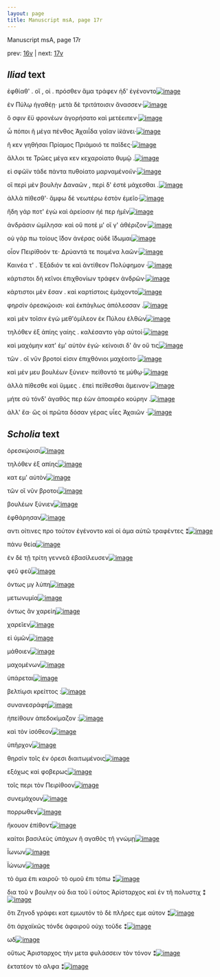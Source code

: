 ```yaml
---
layout: page
title: Manuscript msA, page 17r
---
```


Manuscript msA, page 17r

prev:  [16v](../16v) | next:  [17v](../17v)

## *Iliad* text

ἐφθίαθ' . οἵ , οἱ . πρόσθεν ἅμα τράφεν ἠδ' ἐγένοντο[![image](http://www.homermultitext.org/iipsrv?OBJ=IIP,1.0&FIF=/project/homer/pyramidal/deepzoom/hmt/vaimg/2017a/VA017RN_0018.tif&RGN=0.181,0.1946,0.358,0.0285&WID=1000&CVT=JPEG)](http://www.homermultitext.org/ict2/?urn=urn:cite2:hmt:vaimg.2017a:VA017RN_0018@0.181,0.1946,0.358,0.0285)

ἐν Πύλῳ ἠγαθέῃ· 					μετὰ δὲ τριτάτοισιν ἄνασσεν·[![image](http://www.homermultitext.org/iipsrv?OBJ=IIP,1.0&FIF=/project/homer/pyramidal/deepzoom/hmt/vaimg/2017a/VA017RN_0018.tif&RGN=0.177,0.2134,0.375,0.0285&WID=1000&CVT=JPEG)](http://www.homermultitext.org/ict2/?urn=urn:cite2:hmt:vaimg.2017a:VA017RN_0018@0.177,0.2134,0.375,0.0285)

ὅ σφιν ἔϋ φρονέων ἀγορήσατο καὶ μετέειπεν·[![image](http://www.homermultitext.org/iipsrv?OBJ=IIP,1.0&FIF=/project/homer/pyramidal/deepzoom/hmt/vaimg/2017a/VA017RN_0018.tif&RGN=0.177,0.2329,0.338,0.0285&WID=1000&CVT=JPEG)](http://www.homermultitext.org/ict2/?urn=urn:cite2:hmt:vaimg.2017a:VA017RN_0018@0.177,0.2329,0.338,0.0285)

ὦ πόποι ῆ μέγα πένθος Ἀχαιΐδα γαῖαν ἱ̈κάνει·[![image](http://www.homermultitext.org/iipsrv?OBJ=IIP,1.0&FIF=/project/homer/pyramidal/deepzoom/hmt/vaimg/2017a/VA017RN_0018.tif&RGN=0.17,0.2502,0.359,0.0285&WID=1000&CVT=JPEG)](http://www.homermultitext.org/ict2/?urn=urn:cite2:hmt:vaimg.2017a:VA017RN_0018@0.17,0.2502,0.359,0.0285)

ῆ κεν γηθήσαι Πρίαμος 					 Πριάμοιό τε παῖδες·[![image](http://www.homermultitext.org/iipsrv?OBJ=IIP,1.0&FIF=/project/homer/pyramidal/deepzoom/hmt/vaimg/2017a/VA017RN_0018.tif&RGN=0.178,0.269,0.335,0.0285&WID=1000&CVT=JPEG)](http://www.homermultitext.org/ict2/?urn=urn:cite2:hmt:vaimg.2017a:VA017RN_0018@0.178,0.269,0.335,0.0285)

ἄλλοι τε Τρῶες μέγα 					κεν κεχαροίατο θυμῷ .[![image](http://www.homermultitext.org/iipsrv?OBJ=IIP,1.0&FIF=/project/homer/pyramidal/deepzoom/hmt/vaimg/2017a/VA017RN_0018.tif&RGN=0.175,0.2885,0.335,0.0285&WID=1000&CVT=JPEG)](http://www.homermultitext.org/ict2/?urn=urn:cite2:hmt:vaimg.2017a:VA017RN_0018@0.175,0.2885,0.335,0.0285)

εἰ σφῶϊν τάδε πάντα πυθοίατο μαρναμένοιϊν·[![image](http://www.homermultitext.org/iipsrv?OBJ=IIP,1.0&FIF=/project/homer/pyramidal/deepzoom/hmt/vaimg/2017a/VA017RN_0018.tif&RGN=0.175,0.3088,0.36,0.0285&WID=1000&CVT=JPEG)](http://www.homermultitext.org/ict2/?urn=urn:cite2:hmt:vaimg.2017a:VA017RN_0018@0.175,0.3088,0.36,0.0285)

οἳ περὶ μὲν βουλὴν 					 Δαναῶν , περὶ δ' ἐστὲ 					μάχεσθαι .[![image](http://www.homermultitext.org/iipsrv?OBJ=IIP,1.0&FIF=/project/homer/pyramidal/deepzoom/hmt/vaimg/2017a/VA017RN_0018.tif&RGN=0.174,0.3298,0.363,0.0285&WID=1000&CVT=JPEG)](http://www.homermultitext.org/ict2/?urn=urn:cite2:hmt:vaimg.2017a:VA017RN_0018@0.174,0.3298,0.363,0.0285)

ἀλλὰ πίθεσθ'· ἄμφω δὲ νεωτέρω ἐστὸν ἐμεῖο·[![image](http://www.homermultitext.org/iipsrv?OBJ=IIP,1.0&FIF=/project/homer/pyramidal/deepzoom/hmt/vaimg/2017a/VA017RN_0018.tif&RGN=0.174,0.3479,0.34,0.0285&WID=1000&CVT=JPEG)](http://www.homermultitext.org/ict2/?urn=urn:cite2:hmt:vaimg.2017a:VA017RN_0018@0.174,0.3479,0.34,0.0285)

ἤδη γάρ ποτ' ἐγὼ καὶ ἀρείοσιν ἠέ περ ἡμῖν[![image](http://www.homermultitext.org/iipsrv?OBJ=IIP,1.0&FIF=/project/homer/pyramidal/deepzoom/hmt/vaimg/2017a/VA017RN_0018.tif&RGN=0.175,0.3659,0.321,0.0293&WID=1000&CVT=JPEG)](http://www.homermultitext.org/ict2/?urn=urn:cite2:hmt:vaimg.2017a:VA017RN_0018@0.175,0.3659,0.321,0.0293)

ἀνδράσιν ὡμίλησα· καὶ οὔ ποτέ μ' οἵ γ' ἀθέριζον·[![image](http://www.homermultitext.org/iipsrv?OBJ=IIP,1.0&FIF=/project/homer/pyramidal/deepzoom/hmt/vaimg/2017a/VA017RN_0018.tif&RGN=0.177,0.3869,0.363,0.0293&WID=1000&CVT=JPEG)](http://www.homermultitext.org/ict2/?urn=urn:cite2:hmt:vaimg.2017a:VA017RN_0018@0.177,0.3869,0.363,0.0293)

οὐ γάρ πω τοίους ἴ̈δον ἀνέρας οὐδὲ ἴ̈δωμαι[![image](http://www.homermultitext.org/iipsrv?OBJ=IIP,1.0&FIF=/project/homer/pyramidal/deepzoom/hmt/vaimg/2017a/VA017RN_0018.tif&RGN=0.175,0.4072,0.337,0.0255&WID=1000&CVT=JPEG)](http://www.homermultitext.org/ict2/?urn=urn:cite2:hmt:vaimg.2017a:VA017RN_0018@0.175,0.4072,0.337,0.0255)

οἷον Πειρίθοόν τε· 						 Δρύαντά τε ποιμένα λαῶν·[![image](http://www.homermultitext.org/iipsrv?OBJ=IIP,1.0&FIF=/project/homer/pyramidal/deepzoom/hmt/vaimg/2017a/VA017RN_0018.tif&RGN=0.176,0.4275,0.346,0.0255&WID=1000&CVT=JPEG)](http://www.homermultitext.org/ict2/?urn=urn:cite2:hmt:vaimg.2017a:VA017RN_0018@0.176,0.4275,0.346,0.0255)

Καινέα τ' . Ἐξάδιόν τε καὶ ἀντίθεον Πολύφημον ·[![image](http://www.homermultitext.org/iipsrv?OBJ=IIP,1.0&FIF=/project/homer/pyramidal/deepzoom/hmt/vaimg/2017a/VA017RN_0018.tif&RGN=0.176,0.4455,0.353,0.0263&WID=1000&CVT=JPEG)](http://www.homermultitext.org/ict2/?urn=urn:cite2:hmt:vaimg.2017a:VA017RN_0018@0.176,0.4455,0.353,0.0263)

κάρτιστοι δὴ κεῖνοι ἐπιχθονίων τράφεν ἀνδρῶν·[![image](http://www.homermultitext.org/iipsrv?OBJ=IIP,1.0&FIF=/project/homer/pyramidal/deepzoom/hmt/vaimg/2017a/VA017RN_0018.tif&RGN=0.173,0.4643,0.382,0.0293&WID=1000&CVT=JPEG)](http://www.homermultitext.org/ict2/?urn=urn:cite2:hmt:vaimg.2017a:VA017RN_0018@0.173,0.4643,0.382,0.0293)

κάρτιστοι μὲν ἔσαν . καὶ καρτίστοις ἐμάχοντο[![image](http://www.homermultitext.org/iipsrv?OBJ=IIP,1.0&FIF=/project/homer/pyramidal/deepzoom/hmt/vaimg/2017a/VA017RN_0018.tif&RGN=0.173,0.4831,0.338,0.0293&WID=1000&CVT=JPEG)](http://www.homermultitext.org/ict2/?urn=urn:cite2:hmt:vaimg.2017a:VA017RN_0018@0.173,0.4831,0.338,0.0293)

φηρσὶν ὀρεσκῴοισι· καὶ ἐκπάγλως ἀπόλεσσαν .[![image](http://www.homermultitext.org/iipsrv?OBJ=IIP,1.0&FIF=/project/homer/pyramidal/deepzoom/hmt/vaimg/2017a/VA017RN_0018.tif&RGN=0.173,0.5019,0.356,0.0293&WID=1000&CVT=JPEG)](http://www.homermultitext.org/ict2/?urn=urn:cite2:hmt:vaimg.2017a:VA017RN_0018@0.173,0.5019,0.356,0.0293)

καὶ μὲν τοῖσιν ἐγὼ μεθ'ὁμίλεον ἐκ Πύλου ἐλθὼν[![image](http://www.homermultitext.org/iipsrv?OBJ=IIP,1.0&FIF=/project/homer/pyramidal/deepzoom/hmt/vaimg/2017a/VA017RN_0018.tif&RGN=0.172,0.5229,0.365,0.0255&WID=1000&CVT=JPEG)](http://www.homermultitext.org/ict2/?urn=urn:cite2:hmt:vaimg.2017a:VA017RN_0018@0.172,0.5229,0.365,0.0255)

τηλόθεν ἐξ ἀπίης γαίης . καλέσαντο γὰρ αὐτοί·[![image](http://www.homermultitext.org/iipsrv?OBJ=IIP,1.0&FIF=/project/homer/pyramidal/deepzoom/hmt/vaimg/2017a/VA017RN_0018.tif&RGN=0.169,0.5432,0.374,0.0255&WID=1000&CVT=JPEG)](http://www.homermultitext.org/ict2/?urn=urn:cite2:hmt:vaimg.2017a:VA017RN_0018@0.169,0.5432,0.374,0.0255)

καὶ μαχόμην κατ' ὲμ' αὐτὸν ἐγώ· κείνοισι δ' ἂν οὔ τις[![image](http://www.homermultitext.org/iipsrv?OBJ=IIP,1.0&FIF=/project/homer/pyramidal/deepzoom/hmt/vaimg/2017a/VA017RN_0018.tif&RGN=0.17,0.5597,0.383,0.0255&WID=1000&CVT=JPEG)](http://www.homermultitext.org/ict2/?urn=urn:cite2:hmt:vaimg.2017a:VA017RN_0018@0.17,0.5597,0.383,0.0255)

τῶν . οἳ νῦν βροτοί εἰσιν ἐπιχθόνιοι μαχέοιτο·[![image](http://www.homermultitext.org/iipsrv?OBJ=IIP,1.0&FIF=/project/homer/pyramidal/deepzoom/hmt/vaimg/2017a/VA017RN_0018.tif&RGN=0.17,0.5808,0.364,0.0255&WID=1000&CVT=JPEG)](http://www.homermultitext.org/ict2/?urn=urn:cite2:hmt:vaimg.2017a:VA017RN_0018@0.17,0.5808,0.364,0.0255)

καὶ μέν μευ βουλέων ξύνιεν· πείθοντό τε μύθῳ·[![image](http://www.homermultitext.org/iipsrv?OBJ=IIP,1.0&FIF=/project/homer/pyramidal/deepzoom/hmt/vaimg/2017a/VA017RN_0018.tif&RGN=0.17,0.598,0.368,0.0278&WID=1000&CVT=JPEG)](http://www.homermultitext.org/ict2/?urn=urn:cite2:hmt:vaimg.2017a:VA017RN_0018@0.17,0.598,0.368,0.0278)

ἀλλὰ πίθεσθε καὶ ὕμμες . ἐπεὶ πείθεσθαι ἄμεινον·[![image](http://www.homermultitext.org/iipsrv?OBJ=IIP,1.0&FIF=/project/homer/pyramidal/deepzoom/hmt/vaimg/2017a/VA017RN_0018.tif&RGN=0.17,0.6176,0.386,0.0278&WID=1000&CVT=JPEG)](http://www.homermultitext.org/ict2/?urn=urn:cite2:hmt:vaimg.2017a:VA017RN_0018@0.17,0.6176,0.386,0.0278)

μήτε σὺ τόνδ' ἀγαθός περ ἐὼν ἀποαιρέο κούρην .[![image](http://www.homermultitext.org/iipsrv?OBJ=IIP,1.0&FIF=/project/homer/pyramidal/deepzoom/hmt/vaimg/2017a/VA017RN_0018.tif&RGN=0.173,0.6379,0.366,0.0248&WID=1000&CVT=JPEG)](http://www.homermultitext.org/ict2/?urn=urn:cite2:hmt:vaimg.2017a:VA017RN_0018@0.173,0.6379,0.366,0.0248)

ἀλλ' ἔα· ὥς οἱ πρῶτα δόσαν γέρας υἷες Ἀχαιῶν ·[![image](http://www.homermultitext.org/iipsrv?OBJ=IIP,1.0&FIF=/project/homer/pyramidal/deepzoom/hmt/vaimg/2017a/VA017RN_0018.tif&RGN=0.173,0.6566,0.365,0.0278&WID=1000&CVT=JPEG)](http://www.homermultitext.org/ict2/?urn=urn:cite2:hmt:vaimg.2017a:VA017RN_0018@0.173,0.6566,0.365,0.0278)

## *Scholia* text

ὀρεσκῴοισι[![image](http://www.homermultitext.org/iipsrv?OBJ=IIP,1.0&FIF=/project/homer/pyramidal/deepzoom/hmt/vaimg/2017a/VA017RN_0018.tif&RGN=0.16101695,0.79170124,0.60648489,0.03015214&WID=1000&CVT=JPEG)](http://www.homermultitext.org/ict2/?urn=urn:cite2:hmt:vaimg.2017a:VA017RN_0018@0.16101695,0.79170124,0.60648489,0.03015214)

τηλόθεν ἐξ απίης[![image](http://www.homermultitext.org/iipsrv?OBJ=IIP,1.0&FIF=/project/homer/pyramidal/deepzoom/hmt/vaimg/2017a/VA017RN_0018.tif&RGN=0.27266028,0.80414938,0.42262343,0.01742739&WID=1000&CVT=JPEG)](http://www.homermultitext.org/ict2/?urn=urn:cite2:hmt:vaimg.2017a:VA017RN_0018@0.27266028,0.80414938,0.42262343,0.01742739)

κατ εμ' αὐτὸν[![image](http://www.homermultitext.org/iipsrv?OBJ=IIP,1.0&FIF=/project/homer/pyramidal/deepzoom/hmt/vaimg/2017a/VA017RN_0018.tif&RGN=0.16064849,0.80193638,0.62785556,0.02323651&WID=1000&CVT=JPEG)](http://www.homermultitext.org/ict2/?urn=urn:cite2:hmt:vaimg.2017a:VA017RN_0018@0.16064849,0.80193638,0.62785556,0.02323651)

τῶν οἳ νῦν βροτοι[![image](http://www.homermultitext.org/iipsrv?OBJ=IIP,1.0&FIF=/project/homer/pyramidal/deepzoom/hmt/vaimg/2017a/VA017RN_0018.tif&RGN=0.16175387,0.81438451,0.61606485,0.02185339&WID=1000&CVT=JPEG)](http://www.homermultitext.org/ict2/?urn=urn:cite2:hmt:vaimg.2017a:VA017RN_0018@0.16175387,0.81438451,0.61606485,0.02185339)

βουλέων ξύνιεν[![image](http://www.homermultitext.org/iipsrv?OBJ=IIP,1.0&FIF=/project/homer/pyramidal/deepzoom/hmt/vaimg/2017a/VA017RN_0018.tif&RGN=0.37030214,0.82268326,0.38983051,0.01493776&WID=1000&CVT=JPEG)](http://www.homermultitext.org/ict2/?urn=urn:cite2:hmt:vaimg.2017a:VA017RN_0018@0.37030214,0.82268326,0.38983051,0.01493776)

ἐφθάρησαν[![image](http://www.homermultitext.org/iipsrv?OBJ=IIP,1.0&FIF=/project/homer/pyramidal/deepzoom/hmt/vaimg/2017a/VA017RN_0018.tif&RGN=0.19380987,0.18838174,0.05232130,0.01493776&WID=1000&CVT=JPEG)](http://www.homermultitext.org/ict2/?urn=urn:cite2:hmt:vaimg.2017a:VA017RN_0018@0.19380987,0.18838174,0.05232130,0.01493776)

αντι οίτινες προ τούτον ἐγένοντο καὶ οἱ άμα αὐτῶ τραφέντες ⁑[![image](http://www.homermultitext.org/iipsrv?OBJ=IIP,1.0&FIF=/project/homer/pyramidal/deepzoom/hmt/vaimg/2017a/VA017RN_0018.tif&RGN=0.29918939,0.19059474,0.22586588,0.01244813&WID=1000&CVT=JPEG)](http://www.homermultitext.org/ict2/?urn=urn:cite2:hmt:vaimg.2017a:VA017RN_0018@0.29918939,0.19059474,0.22586588,0.01244813)

πάνυ θεία[![image](http://www.homermultitext.org/iipsrv?OBJ=IIP,1.0&FIF=/project/homer/pyramidal/deepzoom/hmt/vaimg/2017a/VA017RN_0018.tif&RGN=0.26602800,0.21410788,0.04532056,0.00968188&WID=1000&CVT=JPEG)](http://www.homermultitext.org/ict2/?urn=urn:cite2:hmt:vaimg.2017a:VA017RN_0018@0.26602800,0.21410788,0.04532056,0.00968188)

ἐν δὲ τῇ τρίτη γεννεᾶ ἐβασίλευσεν[![image](http://www.homermultitext.org/iipsrv?OBJ=IIP,1.0&FIF=/project/homer/pyramidal/deepzoom/hmt/vaimg/2017a/VA017RN_0018.tif&RGN=0.34672071,0.21244813,0.13448784,0.01189488&WID=1000&CVT=JPEG)](http://www.homermultitext.org/ict2/?urn=urn:cite2:hmt:vaimg.2017a:VA017RN_0018@0.34672071,0.21244813,0.13448784,0.01189488)

φεῦ φεῦ[![image](http://www.homermultitext.org/iipsrv?OBJ=IIP,1.0&FIF=/project/homer/pyramidal/deepzoom/hmt/vaimg/2017a/VA017RN_0018.tif&RGN=0.19786293,0.25034578,0.04053058,0.01355463&WID=1000&CVT=JPEG)](http://www.homermultitext.org/ict2/?urn=urn:cite2:hmt:vaimg.2017a:VA017RN_0018@0.19786293,0.25034578,0.04053058,0.01355463)

όντως μγ λύπη[![image](http://www.homermultitext.org/iipsrv?OBJ=IIP,1.0&FIF=/project/homer/pyramidal/deepzoom/hmt/vaimg/2017a/VA017RN_0018.tif&RGN=0.27155490,0.24979253,0.06669123,0.01272476&WID=1000&CVT=JPEG)](http://www.homermultitext.org/ict2/?urn=urn:cite2:hmt:vaimg.2017a:VA017RN_0018@0.27155490,0.24979253,0.06669123,0.01272476)

μετωνυμία[![image](http://www.homermultitext.org/iipsrv?OBJ=IIP,1.0&FIF=/project/homer/pyramidal/deepzoom/hmt/vaimg/2017a/VA017RN_0018.tif&RGN=0.37582903,0.25311203,0.06374355,0.01051176&WID=1000&CVT=JPEG)](http://www.homermultitext.org/ict2/?urn=urn:cite2:hmt:vaimg.2017a:VA017RN_0018@0.37582903,0.25311203,0.06374355,0.01051176)

όντως ἂν χαρείη[![image](http://www.homermultitext.org/iipsrv?OBJ=IIP,1.0&FIF=/project/homer/pyramidal/deepzoom/hmt/vaimg/2017a/VA017RN_0018.tif&RGN=0.20781135,0.27026279,0.06153279,0.00995851&WID=1000&CVT=JPEG)](http://www.homermultitext.org/ict2/?urn=urn:cite2:hmt:vaimg.2017a:VA017RN_0018@0.20781135,0.27026279,0.06153279,0.00995851)

χαρεῖεν[![image](http://www.homermultitext.org/iipsrv?OBJ=IIP,1.0&FIF=/project/homer/pyramidal/deepzoom/hmt/vaimg/2017a/VA017RN_0018.tif&RGN=0.38909359,0.29045643,0.03795136,0.01134163&WID=1000&CVT=JPEG)](http://www.homermultitext.org/ict2/?urn=urn:cite2:hmt:vaimg.2017a:VA017RN_0018@0.38909359,0.29045643,0.03795136,0.01134163)

εἰ ὑμῶν[![image](http://www.homermultitext.org/iipsrv?OBJ=IIP,1.0&FIF=/project/homer/pyramidal/deepzoom/hmt/vaimg/2017a/VA017RN_0018.tif&RGN=0.20154753,0.30926694,0.03574060,0.00968188&WID=1000&CVT=JPEG)](http://www.homermultitext.org/ict2/?urn=urn:cite2:hmt:vaimg.2017a:VA017RN_0018@0.20154753,0.30926694,0.03574060,0.00968188)

μάθοιεν[![image](http://www.homermultitext.org/iipsrv?OBJ=IIP,1.0&FIF=/project/homer/pyramidal/deepzoom/hmt/vaimg/2017a/VA017RN_0018.tif&RGN=0.36330140,0.30982019,0.04274134,0.01078838&WID=1000&CVT=JPEG)](http://www.homermultitext.org/ict2/?urn=urn:cite2:hmt:vaimg.2017a:VA017RN_0018@0.36330140,0.30982019,0.04274134,0.01078838)

μαχομένων[![image](http://www.homermultitext.org/iipsrv?OBJ=IIP,1.0&FIF=/project/homer/pyramidal/deepzoom/hmt/vaimg/2017a/VA017RN_0018.tif&RGN=0.43330877,0.30843707,0.05232130,0.01217151&WID=1000&CVT=JPEG)](http://www.homermultitext.org/ict2/?urn=urn:cite2:hmt:vaimg.2017a:VA017RN_0018@0.43330877,0.30843707,0.05232130,0.01217151)

ὑπάρεται[![image](http://www.homermultitext.org/iipsrv?OBJ=IIP,1.0&FIF=/project/homer/pyramidal/deepzoom/hmt/vaimg/2017a/VA017RN_0018.tif&RGN=0.43404569,0.34854772,0.04605748,0.01106501&WID=1000&CVT=JPEG)](http://www.homermultitext.org/ict2/?urn=urn:cite2:hmt:vaimg.2017a:VA017RN_0018@0.43404569,0.34854772,0.04605748,0.01106501)

βελτίῳσι κρείττος :[![image](http://www.homermultitext.org/iipsrv?OBJ=IIP,1.0&FIF=/project/homer/pyramidal/deepzoom/hmt/vaimg/2017a/VA017RN_0018.tif&RGN=0.32608696,0.36680498,0.08290346,0.00995851&WID=1000&CVT=JPEG)](http://www.homermultitext.org/ict2/?urn=urn:cite2:hmt:vaimg.2017a:VA017RN_0018@0.32608696,0.36680498,0.08290346,0.00995851)

συνανεσράφη[![image](http://www.homermultitext.org/iipsrv?OBJ=IIP,1.0&FIF=/project/homer/pyramidal/deepzoom/hmt/vaimg/2017a/VA017RN_0018.tif&RGN=0.27266028,0.38755187,0.06263817,0.01189488&WID=1000&CVT=JPEG)](http://www.homermultitext.org/ict2/?urn=urn:cite2:hmt:vaimg.2017a:VA017RN_0018@0.27266028,0.38755187,0.06263817,0.01189488)

ἠπείθουν ἀπεδοκίμαζον :[![image](http://www.homermultitext.org/iipsrv?OBJ=IIP,1.0&FIF=/project/homer/pyramidal/deepzoom/hmt/vaimg/2017a/VA017RN_0018.tif&RGN=0.45136330,0.38976487,0.10427413,0.01742739&WID=1000&CVT=JPEG)](http://www.homermultitext.org/ict2/?urn=urn:cite2:hmt:vaimg.2017a:VA017RN_0018@0.45136330,0.38976487,0.10427413,0.01742739)

καὶ τὸν ἰσόθεον[![image](http://www.homermultitext.org/iipsrv?OBJ=IIP,1.0&FIF=/project/homer/pyramidal/deepzoom/hmt/vaimg/2017a/VA017RN_0018.tif&RGN=0.37767133,0.44426003,0.06153279,0.00995851&WID=1000&CVT=JPEG)](http://www.homermultitext.org/ict2/?urn=urn:cite2:hmt:vaimg.2017a:VA017RN_0018@0.37767133,0.44426003,0.06153279,0.00995851)

ὑπῆρχον[![image](http://www.homermultitext.org/iipsrv?OBJ=IIP,1.0&FIF=/project/homer/pyramidal/deepzoom/hmt/vaimg/2017a/VA017RN_0018.tif&RGN=0.29182019,0.48354080,0.03610906,0.01078838&WID=1000&CVT=JPEG)](http://www.homermultitext.org/ict2/?urn=urn:cite2:hmt:vaimg.2017a:VA017RN_0018@0.29182019,0.48354080,0.03610906,0.01078838)

θηρσὶν τοῖς ἐν όρεσι διαιτωμένοις[![image](http://www.homermultitext.org/iipsrv?OBJ=IIP,1.0&FIF=/project/homer/pyramidal/deepzoom/hmt/vaimg/2017a/VA017RN_0018.tif&RGN=0.20191599,0.50262794,0.16801769,0.01244813&WID=1000&CVT=JPEG)](http://www.homermultitext.org/ict2/?urn=urn:cite2:hmt:vaimg.2017a:VA017RN_0018@0.20191599,0.50262794,0.16801769,0.01244813)

εξόχως καὶ φοβερως[![image](http://www.homermultitext.org/iipsrv?OBJ=IIP,1.0&FIF=/project/homer/pyramidal/deepzoom/hmt/vaimg/2017a/VA017RN_0018.tif&RGN=0.39572587,0.50152144,0.08400884,0.01189488&WID=1000&CVT=JPEG)](http://www.homermultitext.org/ict2/?urn=urn:cite2:hmt:vaimg.2017a:VA017RN_0018@0.39572587,0.50152144,0.08400884,0.01189488)

τοῖς περι τὸν Πειρίθοον[![image](http://www.homermultitext.org/iipsrv?OBJ=IIP,1.0&FIF=/project/homer/pyramidal/deepzoom/hmt/vaimg/2017a/VA017RN_0018.tif&RGN=0.22144436,0.52143845,0.10648489,0.01106501&WID=1000&CVT=JPEG)](http://www.homermultitext.org/ict2/?urn=urn:cite2:hmt:vaimg.2017a:VA017RN_0018@0.22144436,0.52143845,0.10648489,0.01106501)

συνεμάχουν[![image](http://www.homermultitext.org/iipsrv?OBJ=IIP,1.0&FIF=/project/homer/pyramidal/deepzoom/hmt/vaimg/2017a/VA017RN_0018.tif&RGN=0.36182756,0.52088520,0.05563744,0.00995851&WID=1000&CVT=JPEG)](http://www.homermultitext.org/ict2/?urn=urn:cite2:hmt:vaimg.2017a:VA017RN_0018@0.36182756,0.52088520,0.05563744,0.00995851)

πορρωθεν[![image](http://www.homermultitext.org/iipsrv?OBJ=IIP,1.0&FIF=/project/homer/pyramidal/deepzoom/hmt/vaimg/2017a/VA017RN_0018.tif&RGN=0.20596905,0.54273859,0.04753132,0.00968188&WID=1000&CVT=JPEG)](http://www.homermultitext.org/ict2/?urn=urn:cite2:hmt:vaimg.2017a:VA017RN_0018@0.20596905,0.54273859,0.04753132,0.00968188)

ἤκουον ἐπίθοντ[![image](http://www.homermultitext.org/iipsrv?OBJ=IIP,1.0&FIF=/project/homer/pyramidal/deepzoom/hmt/vaimg/2017a/VA017RN_0018.tif&RGN=0.34450995,0.59751037,0.07111275,0.01189488&WID=1000&CVT=JPEG)](http://www.homermultitext.org/ict2/?urn=urn:cite2:hmt:vaimg.2017a:VA017RN_0018@0.34450995,0.59751037,0.07111275,0.01189488)

καίτοι βασιλεὺς ὑπάχων ῆ αγαθὸς τῆ γνώμῃ[![image](http://www.homermultitext.org/iipsrv?OBJ=IIP,1.0&FIF=/project/homer/pyramidal/deepzoom/hmt/vaimg/2017a/VA017RN_0018.tif&RGN=0.29918939,0.63789765,0.19749447,0.00885201&WID=1000&CVT=JPEG)](http://www.homermultitext.org/ict2/?urn=urn:cite2:hmt:vaimg.2017a:VA017RN_0018@0.29918939,0.63789765,0.19749447,0.00885201)

Ϊωνων[![image](http://www.homermultitext.org/iipsrv?OBJ=IIP,1.0&FIF=/project/homer/pyramidal/deepzoom/hmt/vaimg/2017a/VA017RN_0018.tif&RGN=0.45320560,0.63319502,0.02984525,0.00608575&WID=1000&CVT=JPEG)](http://www.homermultitext.org/ict2/?urn=urn:cite2:hmt:vaimg.2017a:VA017RN_0018@0.45320560,0.63319502,0.02984525,0.00608575)

Ϊώνων[![image](http://www.homermultitext.org/iipsrv?OBJ=IIP,1.0&FIF=/project/homer/pyramidal/deepzoom/hmt/vaimg/2017a/VA017RN_0018.tif&RGN=0.50921150,0.63623790,0.02947679,0.00968188&WID=1000&CVT=JPEG)](http://www.homermultitext.org/ict2/?urn=urn:cite2:hmt:vaimg.2017a:VA017RN_0018@0.50921150,0.63623790,0.02947679,0.00968188)

τὸ άμα ἐπι καιροῦ· τὸ ομοῦ ἐπι τόπω ⁑[![image](http://www.homermultitext.org/iipsrv?OBJ=IIP,1.0&FIF=/project/homer/pyramidal/deepzoom/hmt/vaimg/2017a/VA017RN_0018.tif&RGN=0.53537214,0.20000000,0.04310980,0.04149378&WID=1000&CVT=JPEG)](http://www.homermultitext.org/ict2/?urn=urn:cite2:hmt:vaimg.2017a:VA017RN_0018@0.53537214,0.20000000,0.04310980,0.04149378)

δια τοῦ ν βουλην οὐ δια τοῦ ϊ ούτος Ἀρίσταρχος καὶ ἐν τῆ πολυστιχ ⁑[![image](http://www.homermultitext.org/iipsrv?OBJ=IIP,1.0&FIF=/project/homer/pyramidal/deepzoom/hmt/vaimg/2017a/VA017RN_0018.tif&RGN=0.52100221,0.33803596,0.05232130,0.05781466&WID=1000&CVT=JPEG)](http://www.homermultitext.org/ict2/?urn=urn:cite2:hmt:vaimg.2017a:VA017RN_0018@0.52100221,0.33803596,0.05232130,0.05781466)

ὅτι Ζηνοδ γράφει κατ εμωυτόν τὸ δὲ πλῆρες εμε αὐτον ⁑[![image](http://www.homermultitext.org/iipsrv?OBJ=IIP,1.0&FIF=/project/homer/pyramidal/deepzoom/hmt/vaimg/2017a/VA017RN_0018.tif&RGN=0.53205601,0.56403873,0.04347826,0.04536653&WID=1000&CVT=JPEG)](http://www.homermultitext.org/ict2/?urn=urn:cite2:hmt:vaimg.2017a:VA017RN_0018@0.53205601,0.56403873,0.04347826,0.04536653)

ὅτι ἀρχαϊκῶς τόνδε ἀφαιροῦ οὐχι τοῦδε ⁑[![image](http://www.homermultitext.org/iipsrv?OBJ=IIP,1.0&FIF=/project/homer/pyramidal/deepzoom/hmt/vaimg/2017a/VA017RN_0018.tif&RGN=0.52579219,0.64038728,0.04495210,0.06058091&WID=1000&CVT=JPEG)](http://www.homermultitext.org/ict2/?urn=urn:cite2:hmt:vaimg.2017a:VA017RN_0018@0.52579219,0.64038728,0.04495210,0.06058091)

ωδ[![image](http://www.homermultitext.org/iipsrv?OBJ=IIP,1.0&FIF=/project/homer/pyramidal/deepzoom/hmt/vaimg/2017a/VA017RN_0018.tif&RGN=0.14812085,0.50539419,0.02284451,0.01742739&WID=1000&CVT=JPEG)](http://www.homermultitext.org/ict2/?urn=urn:cite2:hmt:vaimg.2017a:VA017RN_0018@0.14812085,0.50539419,0.02284451,0.01742739)

οὕτως Ἀρισταρχος τὴν μετα φυλάσσειν τὸν τόνον ⁑[![image](http://www.homermultitext.org/iipsrv?OBJ=IIP,1.0&FIF=/project/homer/pyramidal/deepzoom/hmt/vaimg/2017a/VA017RN_0018.tif&RGN=0.12343405,0.52558783,0.05490052,0.04840941&WID=1000&CVT=JPEG)](http://www.homermultitext.org/ict2/?urn=urn:cite2:hmt:vaimg.2017a:VA017RN_0018@0.12343405,0.52558783,0.05490052,0.04840941)

ἐκτατέον τὸ αλφα ⁑[![image](http://www.homermultitext.org/iipsrv?OBJ=IIP,1.0&FIF=/project/homer/pyramidal/deepzoom/hmt/vaimg/2017a/VA017RN_0018.tif&RGN=0.12453943,0.66224066,0.04974208,0.02323651&WID=1000&CVT=JPEG)](http://www.homermultitext.org/ict2/?urn=urn:cite2:hmt:vaimg.2017a:VA017RN_0018@0.12453943,0.66224066,0.04974208,0.02323651)